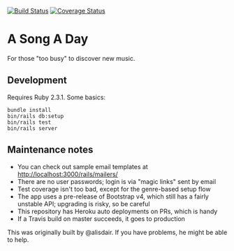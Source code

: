 [![Build Status](https://travis-ci.org/a-song-a-day/a-song-a-day.svg?branch=master)](https://travis-ci.org/a-song-a-day/a-song-a-day)
[![Coverage Status](https://coveralls.io/repos/github/a-song-a-day/a-song-a-day/badge.svg?branch=master)](https://coveralls.io/github/a-song-a-day/a-song-a-day?branch=master)

# A Song A Day

For those "too busy" to discover new music.

## Development

Requires Ruby 2.3.1. Some basics:

    bundle install
    bin/rails db:setup
    bin/rails test
    bin/rails server

## Maintenance notes

- You can check out sample email templates at [http://localhost:3000/rails/mailers/](http://localhost:3000/rails/mailers/)
- There are no user passwords; login is via "magic links" sent by email
- Test coverage isn't too bad, except for the genre-based setup flow
- The app uses a pre-release of Bootstrap v4, which still has a fairly unstable API; upgrading is risky, so be careful
- This repository has Heroku auto deployments on PRs, which is handy
- If a Travis build on master succeeds, it goes to production

This was originally built by @alisdair. If you have problems, he might be able to help.
